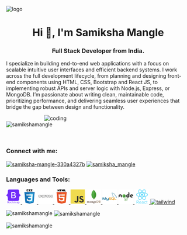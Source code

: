 ![logo](https://encrypted-tbn0.gstatic.com/images?q=tbn:ANd9GcR5fTvBqEpyLmHNzZVx0YlKR5wOxFoLRAtZxA&s)
<h1 align="center">Hi 👋, I'm Samiksha Mangle</h1>
<h3 align="center">Full Stack Developer from India.</h3>
<p class="text-base text-gray-700 leading-relaxed tracking-normal mb-4 max-w-3xl"> I specialize in building end-to-end web applications with a focus on scalable intuitive user interfaces and efficient backend systems. I work across the full development lifecycle, from planning and designing front-end components using HTML, CSS, Bootstrap and React JS, to implementing robust APIs and server logic with Node.js, Express, or MongoDB. I’m passionate about writing clean, maintainable code, prioritizing performance, and delivering seamless user experiences that bridge the gap between design and functionality.</p>
<img align="right"alt="coding"width="400"src="https://assets-v2.lottiefiles.com/a/f75ac2f2-116a-11ee-aa38-a35154041321/UTSEH078Aw.gif"

<p align="left"> <img src="https://komarev.com/ghpvc/?username=samikshamangle&label=Profile%20views&color=0e75b6&style=flat" alt="samikshamangle" /> </p>

<p align="left"> <a href="https://twitter.com/" target="blank"><img src="https://img.shields.io/twitter/follow/?logo=twitter&style=for-the-badge" alt="" /></a> </p>

<h3 align="left">Connect with me:</h3>
<p align="left">
<a href="https://linkedin.com/in/samiksha-mangle-330a4327b" target="blank"><img align="center" src="https://raw.githubusercontent.com/rahuldkjain/github-profile-readme-generator/master/src/images/icons/Social/linked-in-alt.svg" alt="samiksha-mangle-330a4327b" height="30" width="40" /></a>
<a href="https://instagram.com/samiksha_mangle" target="blank"><img align="center" src="https://raw.githubusercontent.com/rahuldkjain/github-profile-readme-generator/master/src/images/icons/Social/instagram.svg" alt="samiksha_mangle" height="30" width="40" /></a>
</p>

<h3 align="left">Languages and Tools:</h3>
<p align="left"> <a href="https://getbootstrap.com" target="_blank" rel="noreferrer"> <img src="https://raw.githubusercontent.com/devicons/devicon/master/icons/bootstrap/bootstrap-plain-wordmark.svg" alt="bootstrap" width="40" height="40"/> </a> <a href="https://www.w3schools.com/css/" target="_blank" rel="noreferrer"> <img src="https://raw.githubusercontent.com/devicons/devicon/master/icons/css3/css3-original-wordmark.svg" alt="css3" width="40" height="40"/> </a> <a href="https://expressjs.com" target="_blank" rel="noreferrer"> <img src="https://raw.githubusercontent.com/devicons/devicon/master/icons/express/express-original-wordmark.svg" alt="express" width="40" height="40"/> </a> <a href="https://www.w3.org/html/" target="_blank" rel="noreferrer"> <img src="https://raw.githubusercontent.com/devicons/devicon/master/icons/html5/html5-original-wordmark.svg" alt="html5" width="40" height="40"/> </a> <a href="https://developer.mozilla.org/en-US/docs/Web/JavaScript" target="_blank" rel="noreferrer"> <img src="https://raw.githubusercontent.com/devicons/devicon/master/icons/javascript/javascript-original.svg" alt="javascript" width="40" height="40"/> </a> <a href="https://www.mongodb.com/" target="_blank" rel="noreferrer"> <img src="https://raw.githubusercontent.com/devicons/devicon/master/icons/mongodb/mongodb-original-wordmark.svg" alt="mongodb" width="40" height="40"/> </a> <a href="https://www.mysql.com/" target="_blank" rel="noreferrer"> <img src="https://raw.githubusercontent.com/devicons/devicon/master/icons/mysql/mysql-original-wordmark.svg" alt="mysql" width="40" height="40"/> </a> <a href="https://nodejs.org" target="_blank" rel="noreferrer"> <img src="https://raw.githubusercontent.com/devicons/devicon/master/icons/nodejs/nodejs-original-wordmark.svg" alt="nodejs" width="40" height="40"/> </a> <a href="https://reactjs.org/" target="_blank" rel="noreferrer"> <img src="https://raw.githubusercontent.com/devicons/devicon/master/icons/react/react-original-wordmark.svg" alt="react" width="40" height="40"/> </a> <a href="https://tailwindcss.com/" target="_blank" rel="noreferrer"> <img src="https://www.vectorlogo.zone/logos/tailwindcss/tailwindcss-icon.svg" alt="tailwind" width="40" height="40"/> </a> </p>

<p><img align="left" src="https://github-readme-stats.vercel.app/api/top-langs?username=samikshamangle&show_icons=true&locale=en&layout=compact" alt="samikshamangle" /></p>

<p>&nbsp;<img align="center" src="https://github-readme-stats.vercel.app/api?username=samikshamangle&show_icons=true&locale=en" alt="samikshamangle" /></p>

<p><img align="center" src="https://github-readme-streak-stats.herokuapp.com/?user=samikshamangle&" alt="samikshamangle" /></p>
